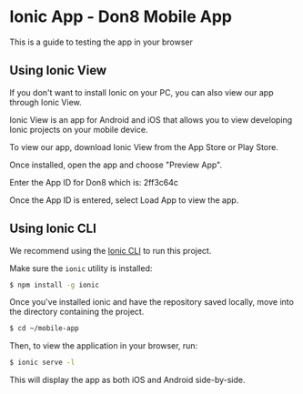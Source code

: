 Ionic App - Don8 Mobile App
=====================

This is a guide to testing the app in your browser

## Using Ionic View

If you don't want to install Ionic on your PC, you can also view our app through Ionic View.

Ionic View is an app for Android and iOS that allows you to view developing Ionic
projects on your mobile device.

To view our app, download Ionic View from the App Store or Play Store.

Once installed, open the app and choose "Preview App".

Enter the App ID for Don8 which is: 2ff3c64c

Once the App ID is entered, select Load App to view the app.

## Using Ionic CLI

We recommend using the [Ionic CLI](https://github.com/driftyco/ionic-cli) to run this project.

Make sure the `ionic` utility is installed:

```bash
$ npm install -g ionic
```

Once you've installed ionic and have the repository saved locally, move into the directory containing the project.

```bash
$ cd ~/mobile-app
```

Then, to view the application in your browser, run:

```bash
$ ionic serve -l
```

This will display the app as both iOS and Android side-by-side.
